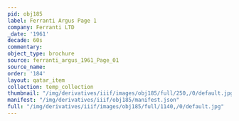 ```yaml
---
pid: obj185
label: Ferranti Argus Page 1
company: Ferranti LTD
_date: '1961'
decade: 60s
commentary: 
object_type: brochure
source: ferranti_argus_1961_Page_01
source_name: 
order: '184'
layout: qatar_item
collection: temp_collection
thumbnail: "/img/derivatives/iiif/images/obj185/full/250,/0/default.jpg"
manifest: "/img/derivatives/iiif/obj185/manifest.json"
full: "/img/derivatives/iiif/images/obj185/full/1140,/0/default.jpg"
---
```


